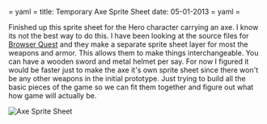 = yaml =
title: Temporary Axe Sprite Sheet
date: 05-01-2013
= yaml =

Finished up this sprite sheet for the Hero character carrying an axe. I know its not the best way to do this. I have been looking at the source files for [Browser Quest](www.browserquest.com) and they make a separate sprite sheet layer for most the weapons and armor. This allows them to make things interchangeable. You can have a wooden sword and metal helmet per say. For now I figured it would be faster just to make the axe it's own sprite sheet since there won't be any other weapons in the initial prototype. Just trying to build all the basic pieces of the game so we can fit them together and figure out what how game will actually be.

![Axe Sprite Sheet](/images/posts/014-01-Axe-SpriteSheet.png)



